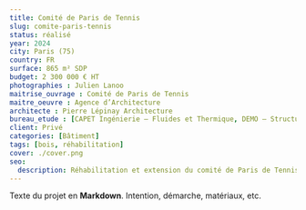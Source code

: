 ```yaml
---
title: Comité de Paris de Tennis
slug: comite-paris-tennis
status: réalisé
year: 2024
city: Paris (75)
country: FR
surface: 865 m² SDP
budget: 2 300 000 € HT
photographies : Julien Lanoo
maitrise_ouvrage : Comité de Paris de Tennis
maitre_oeuvre : Agence d’Architecture
architecte : Pierre Lépinay Architecture
bureau_etude : [CAPET Ingénierie – Fluides et Thermique, DEMO – Structure]
client: Privé
categories: [Bâtiment]
tags: [bois, réhabilitation]
cover: ./cover.png
seo:
  description: Réhabilitation et extension du comité de Paris de Tennis.
---
```

Texte du projet en **Markdown**. Intention, démarche, matériaux, etc.